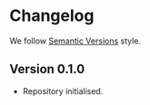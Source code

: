 # Changelog

We follow [Semantic Versions](https://semver.org/) style.


## Version 0.1.0

- Repository initialised.
